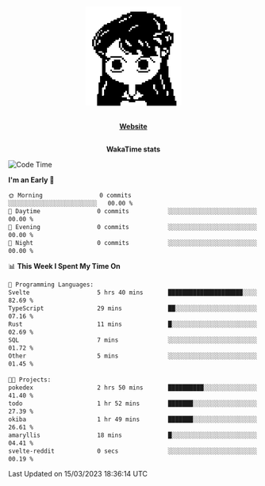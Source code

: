 ##

<p align="center">
  <img src="./person.gif" />
</p>

##

<div align="center">
  <p>
    <strong>
    <a href='https://domm.me'>Website</a>
    </strong>
  </p>
</div>

##

<div align="center">
  <p>
    <strong>
    WakaTime stats
    </strong>
  </p>
</div>

<!--START_SECTION:waka-->
![Code Time](http://img.shields.io/badge/Code%20Time-55%20hrs%2039%20mins-blue)

**I'm an Early 🐤** 

```text
🌞 Morning                0 commits           ░░░░░░░░░░░░░░░░░░░░░░░░░   00.00 % 
🌆 Daytime                0 commits           ░░░░░░░░░░░░░░░░░░░░░░░░░   00.00 % 
🌃 Evening                0 commits           ░░░░░░░░░░░░░░░░░░░░░░░░░   00.00 % 
🌙 Night                  0 commits           ░░░░░░░░░░░░░░░░░░░░░░░░░   00.00 % 
```


📊 **This Week I Spent My Time On** 

```text
💬 Programming Languages: 
Svelte                   5 hrs 40 mins       █████████████████████░░░░   82.69 % 
TypeScript               29 mins             ██░░░░░░░░░░░░░░░░░░░░░░░   07.16 % 
Rust                     11 mins             █░░░░░░░░░░░░░░░░░░░░░░░░   02.69 % 
SQL                      7 mins              ░░░░░░░░░░░░░░░░░░░░░░░░░   01.72 % 
Other                    5 mins              ░░░░░░░░░░░░░░░░░░░░░░░░░   01.45 % 

🐱‍💻 Projects: 
pokedex                  2 hrs 50 mins       ██████████░░░░░░░░░░░░░░░   41.40 % 
todo                     1 hr 52 mins        ███████░░░░░░░░░░░░░░░░░░   27.39 % 
okiba                    1 hr 49 mins        ███████░░░░░░░░░░░░░░░░░░   26.61 % 
amaryllis                18 mins             █░░░░░░░░░░░░░░░░░░░░░░░░   04.41 % 
svelte-reddit            0 secs              ░░░░░░░░░░░░░░░░░░░░░░░░░   00.19 % 
```


 Last Updated on 15/03/2023 18:36:14 UTC
<!--END_SECTION:waka-->

